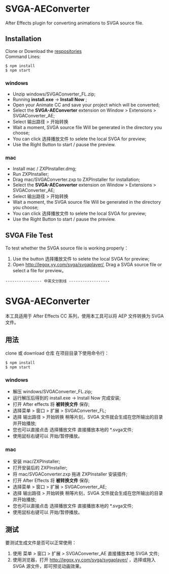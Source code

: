 # SVGA-AEConverter

After Effects plugin for converting animations to SVGA source file.

## Installation

Clone or Download the [respositories](https://github.com/yyued/SVGA-AEConverter.git)<br>
Command Lines:

```
$ npm install
$ npm start
```


### windows

* Unzip windows/SVGAConverter_FL.zip;
* Running **install.exe** -> **Install Now** ;
* Open your Animate CC and save your project which will be converted;
* Select the **SVGA-AEConverter** extension on Window > Extensions > SVGAConverter_AE;
* Select 输出路径 > 开始转换 
* Wait a moment, SVGA source file Will be generated in the directory you choose;
* You can click 选择播放文件 to selete the local SVGA for preview;
* Use the Right Button to start / pause the preview.

### mac 
* Install mac / ZXPInstaller.dmg;
* Run ZXPInstaller;
* Drag mac/SVGAConverter.zxp to ZXPInstaller for installation;
*  Select the **SVGA-AEConverter** extension on Window > Extensions > SVGAConverter_AE;
* Select 输出路径 > 开始转换 
* Wait a moment, the SVGA source file Will be generated in the directory you choose;
* You can click 选择播放文件 to selete the local SVGA for preview;
* Use the Right Button to start / pause the preview.

## SVGA File Test

To test whether the SVGA source file is working properly：
1. Use the button 选择播放文件 to selete the local SVGA for preview;
2. Open http://legox.yy.com/svga/svgaplayer/, Drag a SVGA source file or select a file for preview。



```
---------------- 中英文分割线 ------------------
```


# SVGA-AEConverter

本工具适用于 After Effects CC 系列，使用本工具可以将 AEP 文件转换为 SVGA 文件。

## 用法

clone 或 download 仓库
在项目目录下使用命令行：

```
$ npm install
$ npm start
```


### windows

* 解压 windows/SVGAConverter_FL.zip;
* 运行解压后得到的 install.exe -> Install Now 完成安装;
* 打开 After effects 将 **被转换文件** 保存;
* 选择菜单 > 窗口 > 扩展 > SVGAConverter_FL;
* 选择 输出路径 > 开始转换 稍等片刻，SVGA 文件就会生成在您所输出的目录并开始播放;
* 您也可以直接点击 选择播放文件 直接播放本地的 *.svga文件;
* 使用鼠标右键可以 开始/暂停播放。

### mac 
* 安装 mac/ZXPInstaller;
* 打开安装后的 ZXPInstaller;
* 将 mac/SVGAConverter.zxp 拖进 ZXPInstaller 安装插件;
* 打开 After Effects 将 **被转换文件** 保存;
* 选择菜单 > 窗口 > 扩展 > SVGAConverter_AE;
* 选择 输出路径 > 开始转换 稍等片刻，SVGA 文件就会生成在您所输出的目录并开始播放;
* 您也可以直接点击 选择播放文件 直接播放本地的 *.svga文件;
* 使用鼠标右键可以 开始/暂停播放。

## 测试

要测试生成文件是否可以正常使用：
1. 使用 菜单 > 窗口 > 扩展 > SVGAConverter_AE 直接播放本地 SVGA 文件;
2. 使用浏览器，打开 http://legox.yy.com/svga/svgaplayer/ ，选择或拖入 SVGA 源文件，即可预览动画效果。


